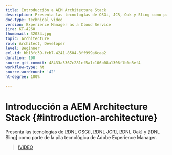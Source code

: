 ```yaml
---
title: Introducción a AEM Architecture Stack
description: Presenta las tecnologías de OSGi, JCR, Oak y Sling como parte de la pila tecnológica de Adobe Experience Manager.
doc-type: technical video
version: Experience Manager as a Cloud Service
jira: KT-4260
thumbnail: 32034.jpg
topic: Architecture
role: Architect, Developer
level: Beginner
exl-id: bb13fc39-fcb7-4241-8504-8ff999a6caa2
duration: 190
source-git-commit: 48433a5367c281cf5a1c106b08a1306f1b0e8ef4
workflow-type: ht
source-wordcount: '42'
ht-degree: 100%

---
```


# Introducción a AEM Architecture Stack {#introduction-architecture}

Presenta las tecnologías de [!DNL OSGi], [!DNL JCR], [!DNL Oak] y [!DNL Sling] como parte de la pila tecnológica de Adobe Experience Manager.

>[!VIDEO](https://video.tv.adobe.com/v/36910?quality=12&learn=on&captions=spa)

